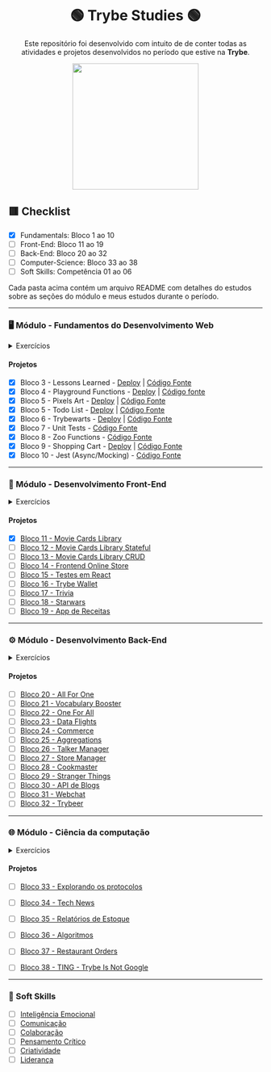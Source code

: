 <div align=center>

# 🟢 Trybe Studies 🟢

Este repositório foi desenvolvido com intuito de de conter todas as atividades e projetos desenvolvidos no período que estive na <b>Trybe</b>.

<a href="https://www.betrybe.com/" target="_blank">
<img src="https://freecourse.betrybe.com/images/trybe-logo-e10dbaaa26462aa149b81a924b00df07.png?vsn=d" width="250px">
</a>

</div>

## 🟥 Checklist

- [x] Fundamentals: Bloco 1 ao 10 
- [ ] Front-End: Bloco 11 ao 19
- [ ] Back-End: Bloco 20 ao 32
- [ ] Computer-Science: Bloco 33 ao 38
- [ ] Soft Skills: Competência 01 ao 06

Cada pasta acima contém um arquivo README com detalhes do estudos sobre as seções do módulo e meus estudos durante o período.

* * *

### 🖥 Módulo - Fundamentos do Desenvolvimento Web

<details>
    <summary>Exercícios</summary>

#### Bloco 1 - Unix & Bash
- [Link no repositório](https://github.com/lcds90/trybe-course/tree/main/fundamentals/bloco_1)
#### Bloco 2 - Git, Github e Internet
- [Link no repositório](https://github.com/lcds90/trybe-course/tree/main/fundamentals/bloco_2)
#### Bloco 3 - Introdução HTML e CSS
- [Link no repositório](https://github.com/lcds90/trybe-course/tree/main/fundamentals/bloco_3)
#### Bloco 4 - Introdução Javascript e Lógica de Programação
- [Link no repositório](https://github.com/lcds90/trybe-course/tree/main/fundamentals/bloco_4)
#### Bloco 5 - DOM, Eventos e Web Storage
- [Link no repositório](https://github.com/lcds90/trybe-course/tree/main/fundamentals/bloco_5)
#### Bloco 6 - Forms, Flexbox e Responsivo
- [Link no repositório](https://github.com/lcds90/trybe-course/tree/main/fundamentals/bloco_6)
#### Bloco 7 - ES6 e Testes Unitários
- [Link no repositório](https://github.com/lcds90/trybe-course/tree/main/fundamentals/bloco_7)
#### Bloco 8 - Higher Order Functions
- [Link no repositório](https://github.com/lcds90/trybe-course/tree/main/fundamentals/bloco_8)
#### Bloco 9 - Javascript Assíncrono e Promises
- [Link no repositório](https://github.com/lcds90/trybe-course/tree/main/fundamentals/bloco_9)
#### Bloco 10 - Testes automatizados com Jest
- [Link no repositório](https://github.com/lcds90/trybe-course/tree/main/fundamentals/bloco_10)

</details>

#### Projetos

- [x] Bloco 3 - Lessons Learned - [Deploy](https://lcds90-lessons-learned.vercel.app/) | [Código Fonte](https://github.com/lcds90/lcds90.github.io/tree/trybe-version)
- [x] Bloco 4 - Playground Functions - [Deploy](https://lcds90-playground-functions.vercel.app/) | [Código fonte](https://github.com/lcds90/trybe-playground-functions/tree/trybe-version)
- [x] Bloco 5 - Pixels Art - [Deploy](https://trybe-pixels-art.vercel.app/) | [Código Fonte](https://github.com/lcds90/trybe-pixels-art)
- [x] Bloco 5 - Todo List - [Deploy](https://lcds90-todo-list.vercel.app/) | [Código Fonte](https://github.com/lcds90/trybe-todo-list/tree/trybe-version)
- [x] Bloco 6 - Trybewarts - [Deploy](https://lcds90-trybewarts.vercel.app/) | [Código Fonte]()
- [x] Bloco 7 - Unit Tests - [Código Fonte](https://github.com/lcds90/trybe-unit-tests)
- [x] Bloco 8 - Zoo Functions - [Código Fonte](https://github.com/lcds90/trybe-zoo-functions)
- [x] Bloco 9 - Shopping Cart - [Deploy](https://trybe-shopping-cart-ml.vercel.app/) | [Código Fonte](https://github.com/lcds90/trybe-shopping-cart-ml/tree/trybe-version)
- [x] Bloco 10 - Jest (Async/Mocking) - [Código Fonte](https://github.com/lcds90/trybe-jest-async-mocking)

* * *

### 🧩 Módulo - Desenvolvimento Front-End

<details>
    <summary>Exercícios</summary>


#### Bloco 11 - Introdução à React

#### Bloco 12 - Estado, Eventos e Formulários com React
- [Link no Repositório](https://github.com/lcds90/trybe-course/tree/main/front-end/bloco_12)
- [Aplicação]()

#### Bloco 13 - Ciclo de Vida e React Router

#### Bloco 14 - Metodologias Ágeis

#### Bloco 15 - React Testing Library

#### Bloco 16 - Gerenciamento de estado Redux

#### Bloco 17 - Jogo de Trivia

#### Bloco 18 - Context API e React Hooks

#### Bloco 19 - App de Receitas

</details>

#### Projetos

- [x] [Bloco 11 - Movie Cards Library]()
- [ ] [Bloco 12 - Movie Cards Library Stateful]()
- [ ] [Bloco 13 - Movie Cards Library CRUD]()
- [ ] [Bloco 14 - Frontend Online Store]()
- [ ] [Bloco 15 - Testes em React]()
- [ ] [Bloco 16 - Trybe Wallet]()
- [ ] [Bloco 17 - Trivia]()
- [ ] [Bloco 18 - Starwars]()
- [ ] [Bloco 19 - App de Receitas]()
* * *

### ⚙️ Módulo - Desenvolvimento Back-End

<details>
    <summary>Exercícios</summary>


#### Bloco 20 - Introdução à SQL

#### Bloco 21 - Funções SQL, Joins e Subqueries

#### Bloco 22 - Normalização e Modelagem de Banco de Dados

#### Bloco 23 - Introdução a Mongo DB

#### Bloco 24 - MongoDB: Updates

#### Bloco 25 -  Aggregation Framework

#### Bloco 26 - Desenvolvimento Web com Node JS

#### Bloco 27 - Camada de serviço, REST e RESTful

#### Bloco 28 - Autenticação e Upload de Arquivos

#### Bloco 29 - Deployment

#### Bloco 30 - SOLID e ORM

#### Bloco 31 - Sockets

#### Bloco 32 - Projeto Trybeer

</details>

#### Projetos

- [ ] [Bloco 20 - All For One]()
- [ ] [Bloco 21 - Vocabulary Booster]()
- [ ] [Bloco 22 - One For All]()
- [ ] [Bloco 23 - Data Flights]()
- [ ] [Bloco 24 - Commerce]()
- [ ] [Bloco 25 - Aggregations]()
- [ ] [Bloco 26 - Talker Manager]()
- [ ] [Bloco 27 - Store Manager]()
- [ ] [Bloco 28 - Cookmaster]()
- [ ] [Bloco 29 - Stranger Things]()
- [ ] [Bloco 30 - API de Blogs]()
- [ ] [Bloco 31 - Webchat]()
- [ ] [Bloco 32 - Trybeer]()

* * *


### 🌐 Módulo - Ciência da computação

<details>
    <summary>Exercícios</summary>

#### Bloco 33 - Arquitetura de Computadores e Redes

#### Bloco 34 - Introdução à Phyton e Raspagem de Dados

#### Bloco 35 - POO e Padrões de Projeto

#### Bloco 36 - Algoritmo e Estrutura de Dados

#### Bloco 37 - Hash e Set

#### Bloco 38 - Estrutura de Dados: Pilhas, Filas e Listas


</details>

#### Projetos

- [ ] [Bloco 33 - Explorando os protocolos]()
- [ ] [Bloco 34 - Tech News]()
- [ ] [Bloco 35 - Relatórios de Estoque]()
- [ ] [Bloco 36 - Algoritmos]()
- [ ] [Bloco 37 - Restaurant Orders]()
- [ ] [Bloco 38 - TING - Trybe Is Not Google]()


* * *


### 🧠 Soft Skills

- [ ] [Inteligência Emocional]()
- [ ] [Comunicação]()
- [ ] [Colaboração]()
- [ ] [Pensamento Crítico]()
- [ ] [Criatividade]()
- [ ] [Liderança]()
